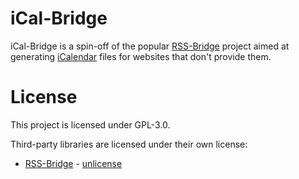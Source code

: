 # iCal-Bridge

iCal-Bridge is a spin-off of the popular [RSS-Bridge](https://github.com/RSS-Bridge/rss-bridge) project aimed at generating [iCalendar](https://icalendar.org/) files for websites that don't provide them.

# License

This project is licensed under GPL-3.0.

Third-party libraries are licensed under their own license:

* [RSS-Bridge](https://github.com/RSS-Bridge/rss-bridge) - [unlicense](https://unlicense.org/)

